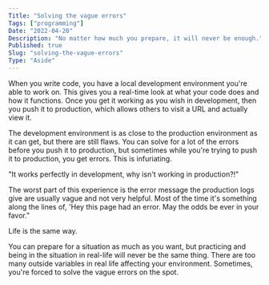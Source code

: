 ```yaml
---
Title: "Solving the vague errors"
Tags: ["programming"]
Date: "2022-04-20"
Description: "No matter how much you prepare, it will never be enough."
Published: true
Slug: "solving-the-vague-errors"
Type: "Aside"
---
```

When you write code, you have a local development environment you're able to work on. This gives you a real-time look at what your code does and how it functions. Once you get it working as you wish in development, then you push it to production, which allows others to visit a URL and actually view it.

The development environment is as close to the production environment as it can get, but there are still flaws. You can solve for a lot of the errors before you push it to production, but sometimes while you're trying to push it to production, you get errors. This is infuriating.

"It works perfectly in development, why isn't working in production?!"

The worst part of this experience is the error message the production logs give are usually vague and not very helpful. Most of the time it's something along the lines of, 'Hey this page had an error. May the odds be ever in your favor."

Life is the same way.

You can prepare for a situation as much as you want, but practicing and being in the situation in real-life will never be the same thing. There are too many outside variables in real life affecting your environment. Sometimes, you're forced to solve the vague errors on the spot.